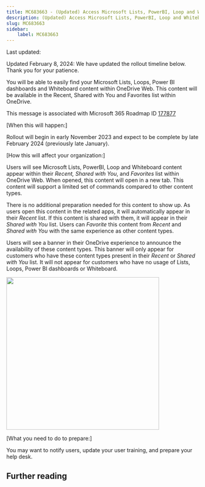 ```yaml
---
title: MC683663 - (Updated) Access Microsoft Lists, PowerBI, Loop and Whiteboard Content in OneDrive Web
description: (Updated) Access Microsoft Lists, PowerBI, Loop and Whiteboard Content in OneDrive Web
slug: MC683663
sidebar:
    label: MC683663
---
```



Last updated: 

<p>Updated February 8, 2024: We have updated the rollout timeline below. Thank you for your patience.</p><p>You will be able to easily find your Microsoft Lists, Loops, Power BI dashboards and Whiteboard content within OneDrive Web. This content will be available in the Recent, Shared with You and Favorites list within OneDrive.&nbsp;<br></p><p></p><p>This message is associated with Microsoft 365 Roadmap ID <a href="https://www.microsoft.com/microsoft-365/roadmap?filters=&amp;searchterms=177877" target="_blank">177877</a></p>
<p>[When this will happen:]</p><p>Rollout will begin in early November 2023 and expect to be complete by late February 2024 (previously late January).</p>

<p>[How this will affect your organization:]<br></p>

<p>Users will see Microsoft Lists, PowerBI, Loop and Whiteboard content appear within their <i>Recent, Shared with You</i>, and <i>Favorites</i> list within OneDrive Web. When opened, this content will open in a new tab. This content will support a limited set of commands compared to other content types.   
</p><p>There is no additional preparation needed for this content to show up. As users open this content in the related apps, it will automatically appear in their <i>Recent</i> list. If this content is shared with them, it will appear in their <i>Shared with You</i> list. Users can <i>Favorite</i> this content from <i>Recent</i> and <i>Shared with You</i> with the same experience as other content types. 
</p><p>Users will see a banner in their OneDrive experience to announce the availability of these content types. This banner will only appear for customers who have these content types present in their <i>Recent</i> or <i>Shared with You</i> list. It will not appear for customers who have no usage of Lists, Loops, Power BI dashboards or Whiteboard.</p><p><img src="https://img-prod-cms-rt-microsoft-com.akamaized.net/cms/api/am/imageFileData/RW1cZgC?ver=33d2" style="width: 400px;"><br></p><p> 
</p><p>[What you need to do to prepare:]<br></p>
<p>You may want to notify users, update your user training, and prepare your help desk.&nbsp;</p><p></p>

## Further reading
